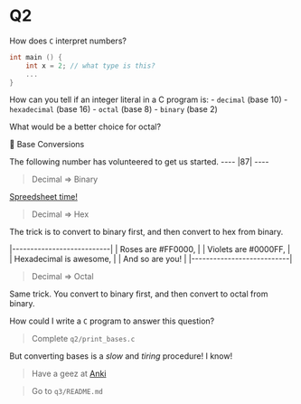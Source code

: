 Q2
=======================================

How does `C` interpret numbers?

```c
int main () {
	int x = 2; // what type is this?
	...
}
```

How can you tell if an integer literal in a C program is:
	- `decimal` (base 10)
	- `hexadecimal` (base 16)
	- `octal` (base 8)
	- `binary` (base 2)

What would be a better choice for octal?

🧮 Base Conversions

The following number has volunteered to get us started.
	----
	|87|
	----

> Decimal => Binary

[Spreedsheet time!](https://docs.google.com/spreadsheets/d/1nP4Cjotg7wzYH7wJhKUNCSbgT8XbQDZ6QHGdzprw_6c/edit?usp=sharing)

> Decimal => Hex

The trick is to convert to binary first,
and then convert to hex from binary.

|---------------------------|
| Roses are #FF0000,			  |
| Violets are #0000FF,		  |
| Hexadecimal is awesome,	  |
| And so are you!					  |
|---------------------------|

> Decimal => Octal

Same trick. You convert to binary first,
and then convert to octal from binary.

How could I write a `C` program to answer this question?

> Complete `q2/print_bases.c`

But converting bases is a _slow_ and _tiring_ procedure! I know!

> Have a geez at [Anki](https://apps.ankiweb.net/)

> Go to `q3/README.md`
